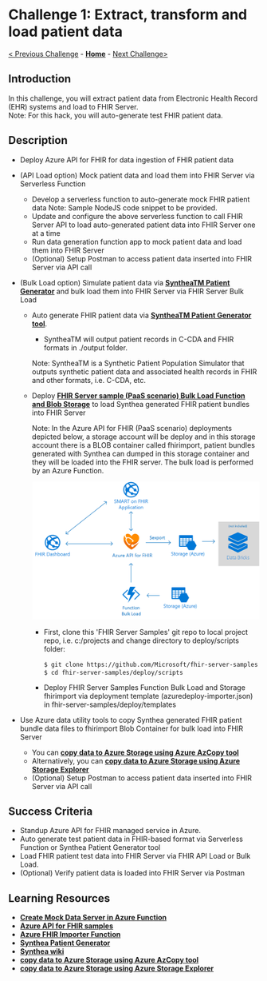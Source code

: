 # Challenge 1: Extract, transform and load patient data

[< Previous Challenge](./Challenge00.md) - **[Home](../readme.md)** - [Next Challenge>](./Challenge02.md)

## Introduction

In this challenge, you will extract patient data from Electronic Health Record (EHR) systems and load to FHIR Server.  
Note: For this hack, you will auto-generate test FHIR patient data.

## Description

- Deploy Azure API for FHIR for data ingestion of FHIR patient data
- (API Load option) Mock patient data and load them into FHIR Server via Serverless Function
   - Develop a serverless function to auto-generate mock FHIR patient data
      Note: Sample NodeJS code snippet to be provided.
   - Update and configure the above serverless function to call FHIR Server API to load auto-generated patient data into FHIR Server one at a time  
   - Run data generation function app to mock patient data and load them into FHIR Server
   - (Optional) Setup Postman to access patient data inserted into FHIR Server via API call

- (Bulk Load option) Simulate patient data via **[SyntheaTM Patient Generator](https://github.com/synthetichealth/synthea#syntheatm-patient-generator)** and bulk load them into FHIR Server via FHIR Server Bulk Load
   - Auto generate FHIR patient data via **[SyntheaTM Patient Generator tool](https://github.com/synthetichealth/synthea#generate-synthetic-patients)**.  
      - SyntheaTM will output patient records in C-CDA and FHIR formats in ./output folder. 
      
      Note: SyntheaTM is a Synthetic Patient Population Simulator that outputs synthetic patient data and associated health records in FHIR and other formats, i.e. C-CDA, etc.

   - Deploy **[FHIR Server sample (PaaS scenario) Bulk Load Function and Blob Storage](https://github.com/microsoft/fhir-server-samples)** to load Synthea generated FHIR patient bundles into FHIR Server

      Note: In the Azure API for FHIR (PaaS scenario) deployments depicted below, a storage account will be deploy and in this storage account there is a BLOB container called fhirimport, patient bundles generated with Synthea can dumped in this storage container and they will be loaded into the FHIR server. The bulk load is performed by an Azure Function.

      ![Azure API for FHIR PaaS server:](../images/fhir-server-samples-paas.png)

      - First, clone this 'FHIR Server Samples' git repo to local project repo, i.e. c:/projects and change directory to deploy/scripts folder:

         ```
         $ git clone https://github.com/Microsoft/fhir-server-samples
         $ cd fhir-server-samples/deploy/scripts
         ```
      - Deploy FHIR Server Samples Function Bulk Load and Storage fhirimport via deployment template (azuredeploy-importer.json) in fhir-server-samples/deploy/templates
- Use Azure data utility tools to copy Synthea generated FHIR patient bundle data files to fhirimport Blob Container for bulk load into FHIR Server 
   - You can **[copy data to Azure Storage using Azure AzCopy tool](https://docs.microsoft.com/en-us/azure/storage/common/storage-use-azcopy-v10)**
   - Alternatively, you can **[copy data to Azure Storage using Azure Storage Explorer](https://docs.microsoft.com/en-us/azure/storage/common/storage-use-azcopy-v10#use-azcopy-in-azure-storage-explorer)**     
   - (Optional) Setup Postman to access patient data inserted into FHIR Server via API call

## Success Criteria

   - Standup Azure API for FHIR managed service in Azure.
   - Auto generate test patient data in FHIR-based format via Serverless Function or Synthea Patient Generator tool
   - Load FHIR patient test data into FHIR Server via FHIR API Load or Bulk Load.
   - (Optional) Verify patient data is loaded into FHIR Server via Postman

## Learning Resources

- **[Create Mock Data Server in Azure Function](https://medium.com/@hharan618/create-your-own-mock-data-server-in-azure-functions-7a93972fbfd1)**
- **[Azure API for FHIR samples](https://github.com/microsoft/fhir-server-samples)**
- **[Azure FHIR Importer Function](https://github.com/microsoft/fhir-server-samples/tree/master/src/FhirImporter)**
- **[Synthea Patient Generator](https://github.com/synthetichealth/synthea#syntheatm-patient-generator)**
- **[Synthea wiki](https://github.com/synthetichealth/synthea/wiki)**
- **[copy data to Azure Storage using Azure AzCopy tool](https://docs.microsoft.com/en-us/azure/storage/common/storage-use-azcopy-v10)**
- **[copy data to Azure Storage using Azure Storage Explorer](https://docs.microsoft.com/en-us/azure/storage/common/storage-use-azcopy-v10#use-azcopy-in-azure-storage-explorer)** 
